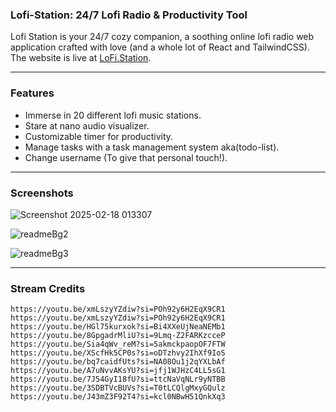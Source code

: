 ### Lofi-Station: 24/7 Lofi Radio & Productivity Tool

Lofi Station is your 24/7 cozy companion, a soothing online lofi radio web application crafted with love (and a whole lot of React and TailwindCSS). The website is live at [LoFi.Station](https://lofistation.vercel.app/).

---

### Features

- Immerse in 20 different lofi music stations.
- Stare at nano audio visualizer.
- Customizable timer for productivity.
- Manage tasks with a task management system aka(todo-list).
- Change username (To give that personal touch!).

---

### Screenshots


![Screenshot 2025-02-18 013307](https://github.com/user-attachments/assets/7b869696-652d-4459-9659-33bcd5c5c4f9)


![readmeBg2](https://github.com/user-attachments/assets/4de127fb-caac-48b3-97aa-bef4e2f5ae9d)


![readmeBg3](https://github.com/user-attachments/assets/8e517f91-ad18-45af-87b5-47f8a6bc8075)

---

### Stream Credits

```
https://youtu.be/xmLszyYZdiw?si=POh92y6H2EqX9CR1
https://youtu.be/xmLszyYZdiw?si=POh92y6H2EqX9CR1
https://youtu.be/HGl75kurxok?si=Bi4XXeUjNeaNEMb1
https://youtu.be/8GpgadrMliU?si=9Lmq-Z2FARKzcceP
https://youtu.be/Sia4qWv_reM?si=5akmckpaopOF7FTW
https://youtu.be/XScfHk5CP0s?si=oDTzhvy2IhXf9IoS
https://youtu.be/bq7caidfUts?si=NA08Ou1j2qYXLbAf
https://youtu.be/A7uNvvAKsYU?si=jfj1WJHzC4LL5sG1
https://youtu.be/7J54GyI18fU?si=ttcNaVqNLr9yNTBB
https://youtu.be/3SDBTVcBUVs?si=T0tLCQlgMxyGQulz
https://youtu.be/J43mZ3F92T4?si=kcl0NBwH51QnkXq3
```
